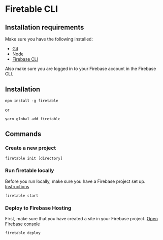# Firetable CLI

## Installation requirements

Make sure you have the following installed:

- [Git](https://git-scm.com/downloads)
- [Node](https://nodejs.org/en/download/)
- [Firebase CLI](https://firebase.google.com/docs/cli)

Also make sure you are logged in to your Firebase account in the Firebase CLI.

## Installation

```
npm install -g firetable
```

or

```
yarn global add firetable
```

## Commands

### Create a new project

```
firetable init [directory]
```

### Run firetable locally

Before you run locally, make sure you have a Firebase project set up.
[Instructions](https://github.com/AntlerVC/firetable#setup-instructions)

```
firetable start
```

### Deploy to Firebase Hosting

First, make sure that you have created a site in your Firebase project.
[Open Firebase console](https://console.firebase.google.com/)

```
firetable deploy
```
